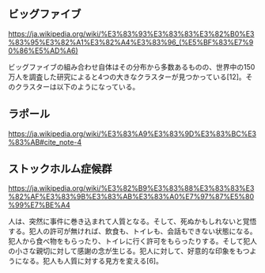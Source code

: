 


## ビッグファイブ

https://ja.wikipedia.org/wiki/%E3%83%93%E3%83%83%E3%82%B0%E3%83%95%E3%82%A1%E3%82%A4%E3%83%96_(%E5%BF%83%E7%90%86%E5%AD%A6)


ビッグファイブの組み合わせ自体はその分布から多数あるものの、世界中の150万人を調査した研究によると4つの大きなクラスターが見つかっている[12]。そのクラスターは以下のようになっている。


## ラポール

https://ja.wikipedia.org/wiki/%E3%83%A9%E3%83%9D%E3%83%BC%E3%83%AB#cite_note-4



## ストックホルム症候群

https://ja.wikipedia.org/wiki/%E3%82%B9%E3%83%88%E3%83%83%E3%82%AF%E3%83%9B%E3%83%AB%E3%83%A0%E7%97%87%E5%80%99%E7%BE%A4

人は、突然に事件に巻き込まれて人質となる。そして、死ぬかもしれないと覚悟する。犯人の許可が無ければ、飲食も、トイレも、会話もできない状態になる。犯人から食べ物をもらったり、トイレに行く許可をもらったりする。そして犯人の小さな親切に対して感謝の念が生じる。犯人に対して、好意的な印象をもつようになる。犯人も人質に対する見方を変える[6]。



